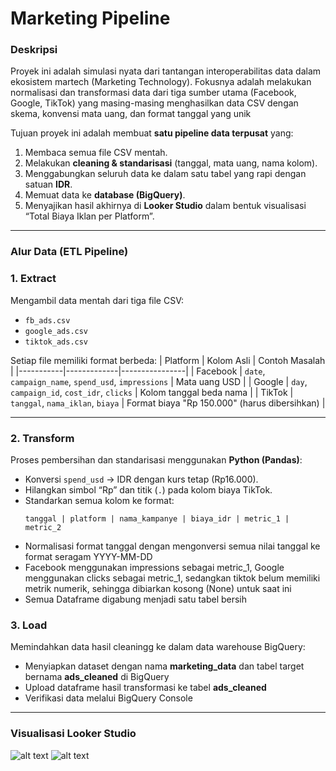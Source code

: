 # Marketing Pipeline

### Deskripsi
Proyek ini adalah simulasi nyata dari tantangan interoperabilitas data dalam ekosistem martech (Marketing Technology). Fokusnya adalah melakukan normalisasi dan transformasi data dari tiga sumber utama (Facebook, Google, TikTok) yang masing-masing menghasilkan data CSV dengan skema, konvensi mata uang, dan format tanggal yang unik

Tujuan proyek ini adalah membuat **satu pipeline data terpusat** yang:
1. Membaca semua file CSV mentah.
2. Melakukan **cleaning & standarisasi** (tanggal, mata uang, nama kolom).
3. Menggabungkan seluruh data ke dalam satu tabel yang rapi dengan satuan **IDR**.
4. Memuat data ke **database (BigQuery)**.
5. Menyajikan hasil akhirnya di **Looker Studio** dalam bentuk visualisasi “Total Biaya Iklan per Platform”.

---

### Alur Data (ETL Pipeline)

### **1. Extract**
Mengambil data mentah dari tiga file CSV:
- `fb_ads.csv`
- `google_ads.csv`
- `tiktok_ads.csv`

Setiap file memiliki format berbeda:
| Platform | Kolom Asli | Contoh Masalah |
|-----------|-------------|----------------|
| Facebook | `date`, `campaign_name`, `spend_usd`, `impressions` | Mata uang USD |
| Google | `day`, `campaign_id`, `cost_idr`, `clicks` | Kolom tanggal beda nama |
| TikTok | `tanggal`, `nama_iklan`, `biaya` | Format biaya "Rp 150.000" (harus dibersihkan) |

---

### **2. Transform**
Proses pembersihan dan standarisasi menggunakan **Python (Pandas)**:
- Konversi `spend_usd` → IDR dengan kurs tetap (Rp16.000).
- Hilangkan simbol “Rp” dan titik (`.`) pada kolom biaya TikTok.
- Standarkan semua kolom ke format:
  ```text
  tanggal | platform | nama_kampanye | biaya_idr | metric_1 | metric_2
- Normalisasi format tanggal dengan mengonversi semua nilai tanggal ke format seragam YYYY-MM-DD
- Facebook menggunakan impressions sebagai metric_1, Google menggunakan clicks sebagai metric_1, sedangkan tiktok belum memiliki metrik numerik, sehingga dibiarkan kosong (None) untuk saat ini
- Semua Dataframe digabung menjadi satu tabel bersih

### **3. Load**
Memindahkan data hasil cleaningg ke dalam data warehouse BigQuery:
- Menyiapkan dataset dengan nama **marketing_data** dan tabel target bernama **ads_cleaned** di BigQuery
- Upload dataframe hasil transformasi ke tabel **ads_cleaned**
- Verifikasi data melalui BigQuery Console

---
### Visualisasi Looker Studio
![alt text](images\image.png)
![alt text](images\image-1.png)